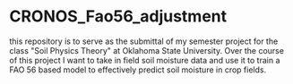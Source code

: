 # CRONOS_Fao56_adjustment
this repository is to serve as the submittal of my semester project for the class "Soil Physics Theory" at Oklahoma State University. Over the course of this project I want to take in field soil moisture data and use it to train a FAO 56 based model to effectively predict soil moisture in crop fields.
